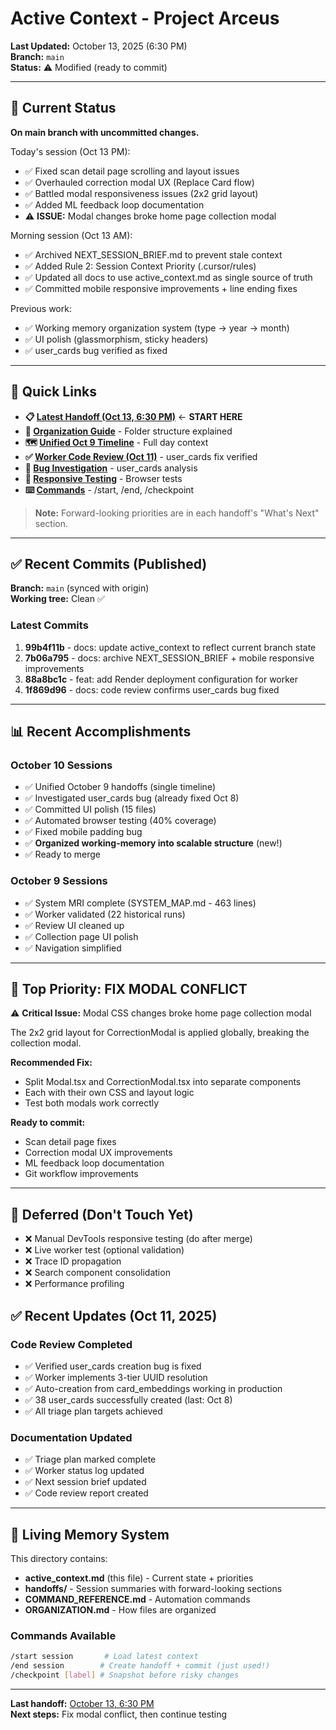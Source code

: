 # Active Context - Project Arceus

**Last Updated:** October 13, 2025 (6:30 PM)  
**Branch:** `main`  
**Status:** ⚠️ Modified (ready to commit)

---

## 🎯 Current Status

**On main branch with uncommitted changes.**

Today's session (Oct 13 PM):
- ✅ Fixed scan detail page scrolling and layout issues
- ✅ Overhauled correction modal UX (Replace Card flow)
- ✅ Battled modal responsiveness issues (2x2 grid layout)
- ✅ Added ML feedback loop documentation
- ⚠️ **ISSUE:** Modal changes broke home page collection modal

Morning session (Oct 13 AM):
- ✅ Archived NEXT_SESSION_BRIEF.md to prevent stale context
- ✅ Added Rule 2: Session Context Priority (.cursor/rules)
- ✅ Updated all docs to use active_context.md as single source of truth
- ✅ Committed mobile responsive improvements + line ending fixes

Previous work:
- ✅ Working memory organization system (type → year → month)
- ✅ UI polish (glassmorphism, sticky headers)
- ✅ user_cards bug verified as fixed

---

## 📖 Quick Links

- **📋 [Latest Handoff (Oct 13, 6:30 PM)](./handoffs/2025/10-october/context_handoff_20251013_1830.md)** ← **START HERE**
- **📂 [Organization Guide](./ORGANIZATION.md)** - Folder structure explained
- **🗺️ [Unified Oct 9 Timeline](./handoffs/2025/10-october/context_handoff_20251009_UNIFIED.md)** - Full day context
- **✅ [Worker Code Review (Oct 11)](./reports/2025/10-october/worker_code_review_20251011.md)** - user_cards fix verified
- **🐛 [Bug Investigation](./reports/2025/10-october/bug_investigation_user_cards_20251010.md)** - user_cards analysis
- **📱 [Responsive Testing](./reports/2025/10-october/responsive_testing_report_20251010.md)** - Browser tests
- **⌨️ [Commands](./COMMAND_REFERENCE.md)** - /start, /end, /checkpoint

> **Note:** Forward-looking priorities are in each handoff's "What's Next" section.

---

## ✅ Recent Commits (Published)

**Branch:** `main` (synced with origin)  
**Working tree:** Clean ✅

### Latest Commits
1. **99b4f11b** - docs: update active_context to reflect current branch state
2. **7b06a795** - docs: archive NEXT_SESSION_BRIEF + mobile responsive improvements
3. **88a8bc1c** - feat: add Render deployment configuration for worker
4. **1f869d96** - docs: code review confirms user_cards bug fixed

---

## 📊 Recent Accomplishments

### October 10 Sessions
- ✅ Unified October 9 handoffs (single timeline)
- ✅ Investigated user_cards bug (already fixed Oct 8)
- ✅ Committed UI polish (15 files)
- ✅ Automated browser testing (40% coverage)
- ✅ Fixed mobile padding bug
- ✅ **Organized working-memory into scalable structure** (new!)
- ✅ Ready to merge

### October 9 Sessions
- ✅ System MRI complete (SYSTEM_MAP.md - 463 lines)
- ✅ Worker validated (22 historical runs)
- ✅ Review UI cleaned up
- ✅ Collection page UI polish
- ✅ Navigation simplified

---

## 🔴 Top Priority: FIX MODAL CONFLICT

⚠️ **Critical Issue:** Modal CSS changes broke home page collection modal

The 2x2 grid layout for CorrectionModal is applied globally, breaking the collection modal.

**Recommended Fix:**
- Split Modal.tsx and CorrectionModal.tsx into separate components
- Each with their own CSS and layout logic
- Test both modals work correctly

**Ready to commit:**
- Scan detail page fixes
- Correction modal UX improvements  
- ML feedback loop documentation
- Git workflow improvements

---

## 🚫 Deferred (Don't Touch Yet)

- ❌ Manual DevTools responsive testing (do after merge)
- ❌ Live worker test (optional validation)
- ❌ Trace ID propagation
- ❌ Search component consolidation
- ❌ Performance profiling

## ✅ Recent Updates (Oct 11, 2025)

### Code Review Completed
- ✅ Verified user_cards creation bug is fixed
- ✅ Worker implements 3-tier UUID resolution
- ✅ Auto-creation from card_embeddings working in production
- ✅ 38 user_cards successfully created (last: Oct 8)
- ✅ All triage plan targets achieved

### Documentation Updated
- ✅ Triage plan marked complete
- ✅ Worker status log updated
- ✅ Next session brief updated
- ✅ Code review report created

---

## 🧠 Living Memory System

This directory contains:
- **active_context.md** (this file) - Current state + priorities
- **handoffs/** - Session summaries with forward-looking sections
- **COMMAND_REFERENCE.md** - Automation commands
- **ORGANIZATION.md** - How files are organized

### Commands Available
```bash
/start session       # Load latest context
/end session        # Create handoff + commit (just used!)
/checkpoint [label] # Snapshot before risky changes
```

---

**Last handoff:** [October 13, 6:30 PM](./handoffs/2025/10-october/context_handoff_20251013_1830.md)  
**Next steps:** Fix modal conflict, then continue testing
